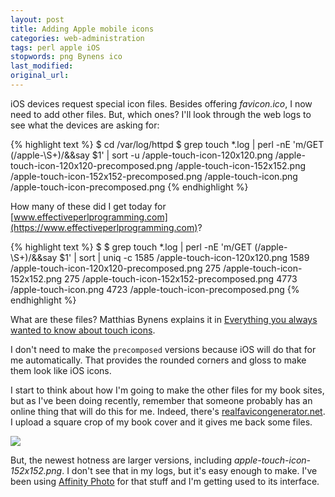 ```yaml
---
layout: post
title: Adding Apple mobile icons
categories: web-administration
tags: perl apple iOS
stopwords: png Bynens ico
last_modified:
original_url:
---
```


iOS devices request special icon files. Besides offering *favicon.ico*, I now need to add other files. But, which ones? I'll look through the web logs to see what the devices are asking for:

<!--more-->

{% highlight text %}
$ cd /var/log/httpd
$ grep touch *.log | perl -nE 'm/GET (\/apple-\S+)/&&say $1' | sort -u
/apple-touch-icon-120x120.png
/apple-touch-icon-120x120-precomposed.png
/apple-touch-icon-152x152.png
/apple-touch-icon-152x152-precomposed.png
/apple-touch-icon.png
/apple-touch-icon-precomposed.png
{% endhighlight %}

How many of these did I get today for [www.effectiveperlprogramming.com](https://www.effectiveperlprogramming.com)?

{% highlight text %}
$ $ grep touch *.log | perl -nE 'm/GET (\/apple-\S+)/&&say $1' | sort | uniq -c
   1585 /apple-touch-icon-120x120.png
   1589 /apple-touch-icon-120x120-precomposed.png
    275 /apple-touch-icon-152x152.png
    275 /apple-touch-icon-152x152-precomposed.png
   4773 /apple-touch-icon.png
   4723 /apple-touch-icon-precomposed.png
{% endhighlight %}

What are these files? Matthias Bynens explains it in [Everything you always wanted to know about touch icons](https://mathiasbynens.be/notes/touch-icons).

I don't need to make the `precomposed` versions because iOS will do that for me automatically. That provides the rounded corners and gloss to make them look like iOS icons.

I start to think about how I'm going to make the other files for my book sites, but as I've been doing recently, remember that someone probably has an online thing that will do this for me. Indeed, there's [realfavicongenerator.net](https://realfavicongenerator.net). I upload
a square crop of my book cover and it gives me back some files.

![](https://www.effectiveperlprogramming.com/apple-touch-icon-180x180.png)

But, the newest hotness are larger versions, including *apple-touch-icon-152x152.png*. I don't see that in my logs, but it's easy enough to make. I've been using [Affinity Photo](/goodbye-adobe/) for that stuff and I'm getting used to its interface.
